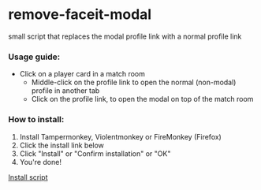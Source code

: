 # remove-faceit-modal
small script that replaces the modal profile link with a normal profile link

### Usage guide:
- Click on a player card in a match room
    - Middle-click on the profile link to open the normal (non-modal) profile in another tab
    - Click on the profile link, to open the modal on top of the match room
### How to install:
1. Install Tampermonkey, Violentmonkey or FireMonkey (Firefox)
2. Click the install link below
3. Click "Install" or "Confirm installation" or "OK"
4. You're done! 

[Install script](https://github.com/shakerrrr/remove-faceit-modal/raw/master/remove-faceit-modal.user.js)
